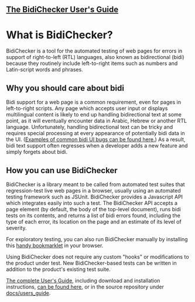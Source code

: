 ## [The BidiChecker User's Guide](http://bidichecker.googlecode.com/svn/trunk/docs/users_guide/index.html) ##


# What is BidiChecker? #
BidiChecker is a tool for the automated testing of
web pages for errors in support of right-to-left (RTL) languages, also known as
bidirectional (bidi) because they routinely include left-to-right items such as numbers and Latin-script words and phrases.

## Why you should care about bidi ##
Bidi support for a web page is a common requirement, even for pages in left-to-right scripts. Any page which accepts user input or displays multilingual content is likely to end up handling bidirectional text at some point, as it will eventually encounter data in Arabic, Hebrew or another RTL language. Unfortunately, handling bidirectional text can be tricky and requires special processing at every appearance of potentially bidi data in the UI. ([Examples of common bidi UI bugs can be found here.](http://doctype.googlecode.com/svn-history/trunk/bidihowto/index.html)) As a result, bidi text support often regresses when a developer adds a new feature and simply forgets about bidi.

## How you can use BidiChecker ##
BidiChecker is a library meant to be called from automated test suites that regression-test live web pages in a browser, usually using an automated testing framework such as JSUnit. BidiChecker provides a Javascript API which integrates easily into such a test. The BidiChecker API accepts a page element (by default, the body of the top-level document), runs bidi tests on its contents, and returns a list of bidi errors found, including the type of each error, its location on the page and an estimate of its
level of severity.

For exploratory testing, you can also run BidiChecker manually by installing this [handy bookmarklet](http://bidichecker.googlecode.com/svn/trunk/lib/bookmarklet.html) in your browser.

Using BidiChecker does not require any custom "hooks" or modifications to the product under test. New BidiChecker-based tests can be written in addition to the product's existing test suite.

[The complete User's Guide](http://bidichecker.googlecode.com/svn/trunk/docs/users_guide/index.html), including download and installation instructions, [can be found here](http://bidichecker.googlecode.com/svn/trunk/docs/users_guide/index.html), or in the source repository under [docs/users\_guide](http://code.google.com/p/bidichecker/source/browse/#svn/trunk/docs/users_guide).